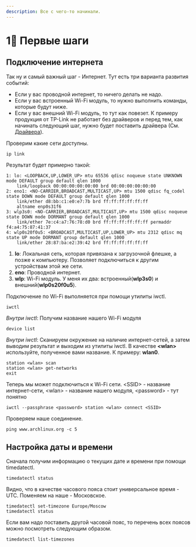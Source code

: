 ```yaml
---
description: Все с чего-то начинали.
---
```


# 1⃣ Первые шаги

## Подключение интернета

Так ну и самый важный шаг - Интернет. Тут есть три варианта развития событий:

* Если у вас проводной интернет, то ничего делать не надо.
* Если у вас встроенный Wi-Fi модуль, то нужно выполнить команды, которые будут ниже.
* Если у вас внешний Wi-Fi модуль, то тут как повезет. К примеру продукция от TP-Link не работает без драйверов и перед тем, как начинать следующий шаг, нужно будет поставить драйвера (См. [Драйвера](../draivera.md)).

&#x20;Проверим какие сети доступны.

```shell
ip link
```

Результат будет примерно такой:

```shell
1: lo: <LOOPBACK,UP,LOWER_UP> mtu 65536 qdisc noqueue state UNKNOWN mode DEFAULT group default qlen 1000
    link/loopback 00:00:00:00:00:00 brd 00:00:00:00:00:00
2: eno1: <NO-CARRIER,BROADCAST,MULTICAST,UP> mtu 1500 qdisc fq_codel state DOWN mode DEFAULT group default qlen 1000
    link/ether d8:bb:c1:e0:e7:7b brd ff:ff:ff:ff:ff:ff
    altname enp0s31f6
3: wlp3s0: <NO-CARRIER,BROADCAST,MULTICAST,UP> mtu 1500 qdisc noqueue state DOWN mode DORMANT group default qlen 1000
    link/ether 7e:c4:a7:76:78:d0 brd ff:ff:ff:ff:ff:ff permaddr f4:a4:75:87:41:37
4: wlp0s20f0u5: <BROADCAST,MULTICAST,UP,LOWER_UP> mtu 2312 qdisc mq state UP mode DORMANT group default qlen 1000
    link/ether 28:87:ba:e2:39:42 brd ff:ff:ff:ff:ff:ff
```

1. **lo**: Локальная сеть, которая привязана к загрузочной флешке, а позже к компьютеру. Позволяет подключиться к другим устройствам этой же сети.
2. **eno**: Проводной интернет.
3. **wlp**: Wi-Fi модуль. У меня их два: встроенный(**wlp3s0**) и внешний(**wlp0s20f0u5**).&#x20;

Подключение по Wi-Fi выполняется при помощи утилиты iwctl.

```shell
iwctl

```

_Внутри iwctl_: Получим название нашего Wi-Fi модуля

```shell
device list
```

_Внутри iwctl_: Сканируем окружение на наличие интернет-сетей, а затем выводим результат и выходим из утилиты iwctl. В качестве **\<wlan>** используйте, полученное вами название. К примеру: **wlan0**.

```shell
station <wlan> scan
station <wlan> get-networks
exit
```

Теперь мы может подключиться к Wi-Fi сети. \<SSID> - название интернет-сети, \<wlan> - название нашего модуля, \<password> - тут понятно

```shell
iwctl --passphrase <password> station <wlan> connect <SSID>
```

Проверяем наше соединение.

```shell
ping www.archlinux.org -c 5
```

## Настройка даты и времени

Сначала получим информацию о текущих дате и времени при помощи timedatectl.

```shell
timedatectl status
```

Видно, что в качестве часового пояса стоит универсальное время - UTC. Поменяем на наше - Московское.

```shell
timedatectl set-timezone Europe/Moscow
timedatectl status
```

Если вам надо поставить другой часовой пояс, то перечень всех поясов можно посмотреть следующим образом.

```shell
timedatectl list-timezones
```

